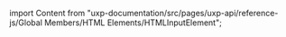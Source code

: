 
import Content from "uxp-documentation/src/pages/uxp-api/reference-js/Global Members/HTML Elements/HTMLInputElement";

<Content query="product=xd"/>
